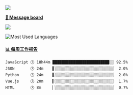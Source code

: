 [![](https://count.getloli.com/get/@SmaIIstars.github.readme)](https://count.getloli.com/)


[**💬 Message board**](https://chat.getloli.com/room/@SmaIIstars.github)

[![](https://chat.getloli.com/room/@SmaIIstars.github/svg?width=600&height=100&limit=20&theme=light&fontSize=14)](https://chat.getloli.com/room/@SmaIIstars.github)


![Most Used Languages](https://github-readme-stats.vercel.app/api/top-langs/?username=SmaIIstars&theme=dark&layout=compact)

<!-- waka-box start -->
#### <a href="https://gist.github.com/7bedf98e5eb1c9dafa176cc06c2428a5" target="_blank">📊 每周工作报告</a>
```text
JavaScript 🕓 18h44m ████████████████████████▉░░ 92.5%
JSON       🕓 24m    ▌░░░░░░░░░░░░░░░░░░░░░░░░░░  2.0%
Python     🕓 24m    ▌░░░░░░░░░░░░░░░░░░░░░░░░░░  2.0%
Vue.js     🕓 20m    ▍░░░░░░░░░░░░░░░░░░░░░░░░░░  1.7%
HTML       🕓 8m     ▏░░░░░░░░░░░░░░░░░░░░░░░░░░  0.7%
```
<!-- Powered by https://github.com/journey-ad/waka-box-go . -->
<!-- waka-box end -->
